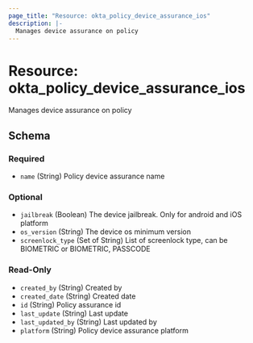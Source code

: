 ```yaml
---
page_title: "Resource: okta_policy_device_assurance_ios"
description: |-
  Manages device assurance on policy
---
```


# Resource: okta_policy_device_assurance_ios

Manages device assurance on policy

<!-- schema generated by tfplugindocs -->

## Schema

### Required

- `name` (String) Policy device assurance name

### Optional

- `jailbreak` (Boolean) The device jailbreak. Only for android and iOS platform
- `os_version` (String) The device os minimum version
- `screenlock_type` (Set of String) List of screenlock type, can be BIOMETRIC or BIOMETRIC, PASSCODE

### Read-Only

- `created_by` (String) Created by
- `created_date` (String) Created date
- `id` (String) Policy assurance id
- `last_update` (String) Last update
- `last_updated_by` (String) Last updated by
- `platform` (String) Policy device assurance platform
